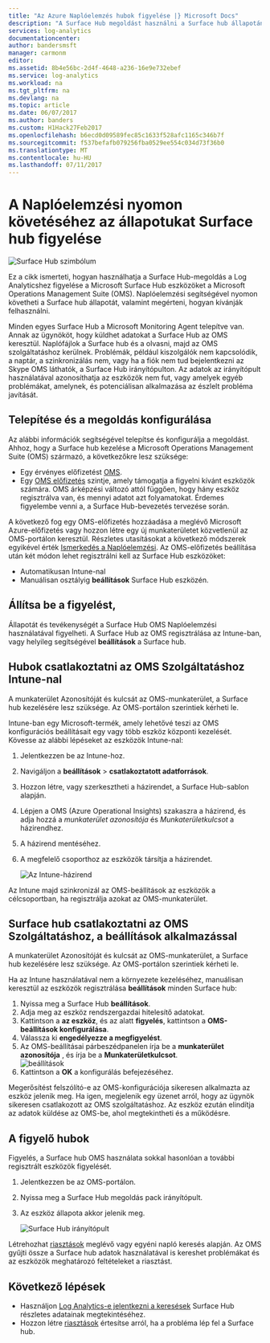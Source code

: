 ```yaml
---
title: "Az Azure Naplóelemzés hubok figyelése |} Microsoft Docs"
description: "A Surface Hub megoldást használni a Surface hub állapotának nyomon követése és megérteni, hogyan kívánják felhasználni."
services: log-analytics
documentationcenter: 
author: bandersmsft
manager: carmonm
editor: 
ms.assetid: 8b4e56bc-2d4f-4648-a236-16e9e732ebef
ms.service: log-analytics
ms.workload: na
ms.tgt_pltfrm: na
ms.devlang: na
ms.topic: article
ms.date: 06/07/2017
ms.author: banders
ms.custom: H1Hack27Feb2017
ms.openlocfilehash: b6ecd0d09589fec85c1633f528afc1165c346b7f
ms.sourcegitcommit: f537befafb079256fba0529ee554c034d73f36b0
ms.translationtype: MT
ms.contentlocale: hu-HU
ms.lasthandoff: 07/11/2017
---
```

# <a name="monitor-surface-hubs-with-log-analytics-to-track-their-health"></a>A Naplóelemzési nyomon követéséhez az állapotukat Surface hub figyelése

![Surface Hub szimbólum](./media/log-analytics-surface-hubs/surface-hub-symbol.png)

Ez a cikk ismerteti, hogyan használhatja a Surface Hub-megoldás a Log Analyticshez figyelése a Microsoft Surface Hub eszközöket a Microsoft Operations Management Suite (OMS). Naplóelemzési segítségével nyomon követheti a Surface hub állapotát, valamint megérteni, hogyan kívánják felhasználni.

Minden egyes Surface Hub a Microsoft Monitoring Agent telepítve van. Annak az ügynököt, hogy küldhet adatokat a Surface Hub az OMS keresztül. Naplófájlok a Surface hub és a olvasni, majd az OMS szolgáltatáshoz kerülnek. Problémák, például kiszolgálók nem kapcsolódik, a naptár, a szinkronizálás nem, vagy ha a fiók nem tud bejelentkezni az Skype OMS láthatók, a Surface Hub irányítópulton. Az adatok az irányítópult használatával azonosíthatja az eszközök nem fut, vagy amelyek egyéb problémákat, amelynek, és potenciálisan alkalmazása az észlelt probléma javítását.

## <a name="installing-and-configuring-the-solution"></a>Telepítése és a megoldás konfigurálása
Az alábbi információk segítségével telepítse és konfigurálja a megoldást. Ahhoz, hogy a Surface hub kezelése a Microsoft Operations Management Suite (OMS) származó, a következőkre lesz szüksége:

* Egy érvényes előfizetést [OMS](http://www.microsoft.com/oms).
* Egy [OMS előfizetés](https://azure.microsoft.com/pricing/details/log-analytics/) szintje, amely támogatja a figyelni kívánt eszközök számára. OMS árképzési változó attól függően, hogy hány eszköz regisztrálva van, és mennyi adatot azt folyamatokat. Érdemes figyelembe venni a, a Surface Hub-bevezetés tervezése során.

A következő fog egy OMS-előfizetés hozzáadása a meglévő Microsoft Azure-előfizetés vagy hozzon létre egy új munkaterületet közvetlenül az OMS-portálon keresztül. Részletes utasításokat a következő módszerek egyikével érték [Ismerkedés a Naplóelemzési](log-analytics-get-started.md). Az OMS-előfizetés beállítása után két módon lehet regisztrálni kell az Surface Hub eszközöket:

* Automatikusan Intune-nal
* Manuálisan osztályig **beállítások** Surface Hub eszközén.

## <a name="set-up-monitoring"></a>Állítsa be a figyelést,
Állapotát és tevékenységét a Surface Hub OMS Naplóelemzési használatával figyelheti. A Surface Hub az OMS regisztrálása az Intune-ban, vagy helyileg segítségével **beállítások** a Surface hub.

## <a name="connect-surface-hubs-to-oms-through-intune"></a>Hubok csatlakoztatni az OMS Szolgáltatáshoz Intune-nal
A munkaterület Azonosítóját és kulcsát az OMS-munkaterület, a Surface hub kezelésére lesz szüksége. Az OMS-portálon szerintiek kérheti le.

Intune-ban egy Microsoft-termék, amely lehetővé teszi az OMS konfigurációs beállításait egy vagy több eszköz központi kezelését. Kövesse az alábbi lépéseket az eszközök Intune-nal:

1. Jelentkezzen be az Intune-hoz.
2. Navigáljon a **beállítások** > **csatlakoztatott adatforrások**.
3. Hozzon létre, vagy szerkesztheti a házirendet, a Surface Hub-sablon alapján.
4. Lépjen a OMS (Azure Operational Insights) szakaszra a házirend, és adja hozzá a *munkaterület azonosítója* és *Munkaterületkulcsot* a házirendhez.
5. A házirend mentéséhez.
6. A megfelelő csoporthoz az eszközök társítja a házirendet.

   ![Az Intune-házirend](./media/log-analytics-surface-hubs/intune.png)

Az Intune majd szinkronizál az OMS-beállítások az eszközök a célcsoportban, ha regisztrálja azokat az OMS-munkaterület.

## <a name="connect-surface-hubs-to-oms-using-the-settings-app"></a>Surface hub csatlakoztatni az OMS Szolgáltatáshoz, a beállítások alkalmazással
A munkaterület Azonosítóját és kulcsát az OMS-munkaterület, a Surface hub kezelésére lesz szüksége. Az OMS-portálon szerintiek kérheti le.

Ha az Intune használatával nem a környezete kezeléséhez, manuálisan keresztül az eszközök regisztrálása **beállítások** minden Surface hub:

1. Nyissa meg a Surface Hub **beállítások**.
2. Adja meg az eszköz rendszergazdai hitelesítő adatokat.
3. Kattintson a **az eszköz**, és az alatt **figyelés**, kattintson a **OMS-beállítások konfigurálása**.
4. Válassza ki **engedélyezze a megfigyelést**.
5. Az OMS-beállításai párbeszédpanelen írja be a **munkaterület azonosítója** , és írja be a **Munkaterületkulcsot**.  
   ![beállítások](./media/log-analytics-surface-hubs/settings.png)
6. Kattintson a **OK** a konfigurálás befejezéséhez.

Megerősítést felszólító-e az OMS-konfigurációja sikeresen alkalmazta az eszköz jelenik meg. Ha igen, megjelenik egy üzenet arról, hogy az ügynök sikeresen csatlakozott az OMS szolgáltatáshoz. Az eszköz ezután elindítja az adatok küldése az OMS-be, ahol megtekintheti és a működésre.

## <a name="monitor-surface-hubs"></a>A figyelő hubok
Figyelés, a Surface hub OMS használata sokkal hasonlóan a további regisztrált eszközök figyelését.

1. Jelentkezzen be az OMS-portálon.
2. Nyissa meg a Surface Hub megoldás pack irányítópult.
3. Az eszköz állapota akkor jelenik meg.

   ![Surface Hub irányítópult](./media/log-analytics-surface-hubs/surface-hub-dashboard.png)

Létrehozhat [riasztások](log-analytics-alerts.md) meglévő vagy egyéni napló keresés alapján. Az OMS gyűjti össze a Surface hub adatok használatával is kereshet problémákat és az eszközök meghatározó feltételeket a riasztást.

## <a name="next-steps"></a>Következő lépések
* Használjon [Log Analytics-e jelentkezni a keresések](log-analytics-log-searches.md) Surface Hub részletes adatainak megtekintéséhez.
* Hozzon létre [riasztások](log-analytics-alerts.md) értesítse arról, ha a probléma lép fel a Surface hub.
